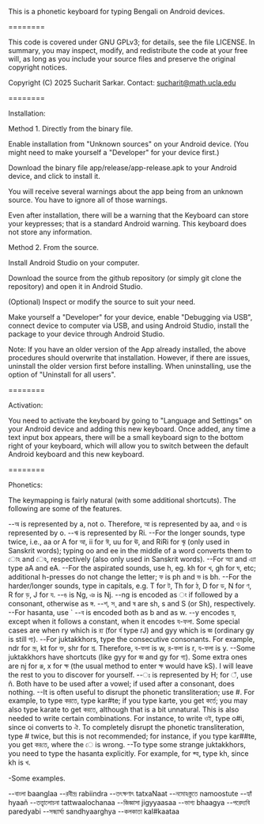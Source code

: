 This is a phonetic keyboard for typing Bengali on Android devices.

========

This code is covered under GNU GPLv3; for details, see the file LICENSE. In summary, you may inspect, modify, and redistribute the code at your free will, as long as you include your source files and preserve the original copyright notices.

Copyright (C) 2025 Sucharit Sarkar. 
Contact: sucharit@math.ucla.edu


========

Installation:

Method 1. Directly from the binary file.

Enable installation from "Unknown sources" on your Android device. (You might need to make yourself a "Developer" for your device first.)

Download the binary file app/release/app-release.apk to your Android device, and click to install it.

You will receive several warnings about the app being from an unknown source. You have to ignore all of those warnings.

Even after installation, there will be a warning that the Keyboard can store your keypresses; that is a standard Android warning. This keyboard does not store any information.

Method 2. From the source.

Install Android Studio on your computer.

Download the source from the github repository (or simply git clone the repository) and open it in Android Studio.

(Optional) Inspect or modify the source to suit your need.

Make yourself a "Developer" for your device, enable "Debugging via USB", connect device to computer via USB, and using Android Studio, install the package to your device through Android Studio.

Note: If you have an older version of the App already installed, the above procedures should overwrite that installation. However, if there are issues, uninstall the older version first before installing. When uninstalling, use the option of "Uninstall for all users".

========

Activation:

You need to activate the keyboard by going to "Language and Settings" on your Android device and adding this new keyboard. Once added, any time a text input box appears, there will be a small keyboard sign to the bottom right of your keyboard, which will allow you to switch between the default Android keyboard and this new keyboard.

========

Phonetics:

The keymapping is fairly natural (with some additional shortcuts). The following are some of the features.

--অ is represented by a, not o. Therefore, আ is represented by aa, and ও is represented by o. 
--ঋ is represented by Ri. 
--For the longer sounds, type twice, i.e., aa or A for আ, ii for ঈ, uu for ঊ, and RiRi for ৠ (only used in Sanskrit words); typing oo and ee in the middle of a word converts them to োঽ and েঽ, respectively (also only used in Sanskrit words). 
--For অ্যা and এ্যা type aA and eA. 
--For the aspirated sounds, use h, eg. kh for খ, gh for ঘ, etc; additional h-presses do not change the letter; ফ is ph and ভ is bh. 
--For the harder/longer sounds, type in capitals, e.g. T for ট, Th for ঠ, D for ড, N for ণ, R for ড়, J for য. 
--ঙ is Ng, ঞ is Nj. --ng is encoded as ং if followed by a consonant, otherwise as ঙ্গ. 
--শ, স¸ and ষ are sh, s and S (or Sh), respectively. 
--For hasanta, use ` 
--ব is encoded both as b and as w. 
--y encodes য়, except when it follows a constant, when it encodes য-ফলা. Some special cases are when ry which is র‍্য (for র্য type rJ) and gyy which is জ্ঞ (ordinary gy is still গ্য). 
--For juktakkhors, type the consecutive consonants. For example, ndr for ন্দ্র, kt for ক্ত, shr for শ্র.  Therefore, ব-ফলা is w, র-ফলা is r, য-ফলা is y. --Some juktakkhors have shortcuts (like gyy for জ্ঞ and gy for গ্য). Some extra ones are nj for ঞ্জ, x for ক্ষ (the usual method to enter ক্ষ would have kS). I will leave the rest to you to discover for yourself. 
--ঃ is represented by H; for ঁ, use ñ. Both have to be used after a vowel; if used after a consonant, does nothing. 
--It is often useful to disrupt the phonetic transliteration; use #. For example, to type করতে, type kar#te; if you type karte, you get কর্তে; you may also type karate to get করতে, although that is a bit unnatural. This is also needed to write certain combinations. For instance, to write ওই, type o#i, since oi converts to ঐ. To completely disrupt the phonetic transliteration, type # twice, but this is not recommended; for instance, if you type kar##te, you get কর⁠তে, where the ে is wrong. 
--To type some strange juktakkhors, you need to type the hasanta explicitly. For example, for ক্হ, type kh, since kh is খ.

-Some examples.

--বাংলা baanglaa
--রবীন্দ্র rabiindra 
--তৎক্ষণাৎ tatxaNaat 
--নমোঽস্তুতে namoostute 
--হ্যাঁ hyaañ 
--তত্ত্বালোচনা tattwaalochanaa 
--জিজ্ঞাসা jigyyaasaa 
--ভাগ্য bhaagya 
--পরেদ্যবি paredyabi 
--সন্ধ্যার্ঘ্য sandhyaarghya 
--কলকাতা kal#kaataa